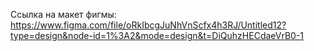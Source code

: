 Ссылка на макет фигмы:
https://www.figma.com/file/oRkIbcgJuNhVnScfx4h3RJ/Untitled12?type=design&node-id=1%3A2&mode=design&t=DiQuhzHECdaeVrB0-1
